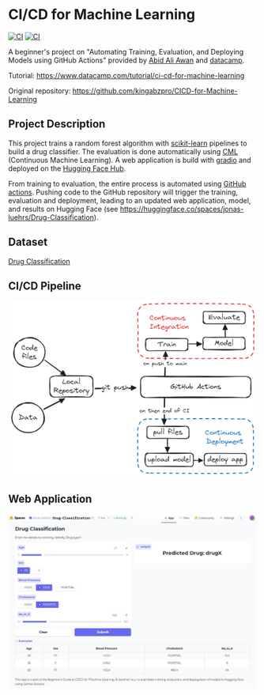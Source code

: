 # CI/CD for Machine Learning
[![CI](https://github.com/kingabzpro/CICD-for-Machine-Learning/actions/workflows/ci.yml/badge.svg)](https://github.com/JonasLuehrs/CICD-for-Machine-Learning/actions/workflows/ci.yml)
[![CI](https://github.com/kingabzpro/CICD-for-Machine-Learning/actions/workflows/cd.yml/badge.svg)](https://github.com/JonasLuehrs/CICD-for-Machine-Learning/actions/workflows/cd.yml)

A beginner's project on "Automating Training, Evaluation, and Deploying Models using GitHub Actions" provided by [Abid Ali Awan](https://github.com/kingabzpro) and [datacamp](https://www.datacamp.com/).

Tutorial: https://www.datacamp.com/tutorial/ci-cd-for-machine-learning

Original repository: https://github.com/kingabzpro/CICD-for-Machine-Learning

## Project Description
This project trains a random forest algorithm with [scikit-learn](https://scikit-learn.org/1.5/index.html) pipelines to build a drug classifier. The evaluation is done automatically using [CML](https://cml.dev/) (Continuous Machine Learning). A web application is build with [gradio](https://www.gradio.app/) and deployed on the [Hugging Face Hub](https://huggingface.co/spaces). 

From training to evaluation, the entire process is automated using [GitHub actions](https://github.com/features/actions). Pushing code to the GitHub repository will trigger the training, evaluation and deployment, leading to an updated web application, model, and results on Hugging Face (see https://huggingface.co/spaces/jonas-luehrs/Drug-Classification).

## Dataset
[Drug Classification](https://www.kaggle.com/datasets/prathamtripathi/drug-classification)

## CI/CD Pipeline

![cicd_pipeline](./Images/cicd-pipeline.png)

## Web Application

![gradio_drug_app](./Images/gradio_drug_app.JPG)